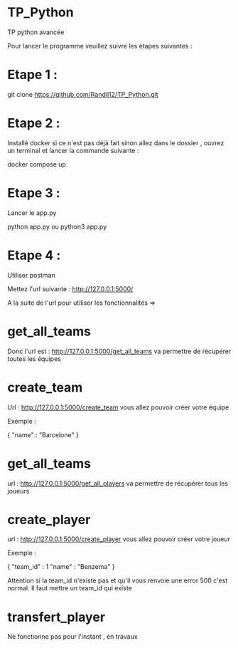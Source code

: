 # TP_Python
TP python avancée


Pour lancer le programme veuillez suivre les étapes suivantes : 

# Etape 1 : 


git clone https://github.com/Randil12/TP_Python.git

# Etape 2 : 

Installé docker si ce n'est pas déjà fait sinon allez dans le dossier , ouvrez un terminal et lancer la commande suivante : 

docker compose up 

# Etape 3 : 

Lancer le app.py

python app.py ou python3 app.py

# Etape 4 : 

Utiliser postman 

Mettez l'url suivante : http://127.0.0.1:5000/

A la suite de l'url pour utiliser les fonctionnalités =>

# get_all_teams

Donc l'url est : http://127.0.0.1:5000/get_all_teams va permettre de récupérer toutes les équipes

# create_team

Url : http://127.0.0.1:5000/create_team vous allez pouvoir créer votre équipe 

Exemple : 

{
    "name" : "Barcelone"
}

# get_all_teams

url  : http://127.0.0.1:5000/get_all_players va permettre de récupérer tous les joueurs

# create_player 

url : http://127.0.0.1:5000/create_player vous allez pouvoir créer votre joueur 

Exemple : 

{
    "team_id" : 1
    "name" : "Benzema"
}

Attention si la team_id n'existe pas et qu'il vous renvoie une error 500 c'est normal. Il faut mettre un team_id qui existe 

# transfert_player

Ne fonctionne pas pour l'instant , en travaux
















